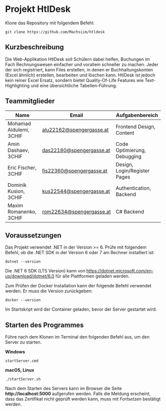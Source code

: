 # Projekt HtlDesk

Klone das Repository mit folgendem Befehl:

```
git clone https://github.com/Machsiim/htldesk
```

## Kurzbeschreibung

Die Web-Applikation HtlDesk soll Schülern dabei helfen, Buchungen im Fach Rechnungswesen einfacher und vorallem schneller zu machen. 
Jeder der sich registriert, kann Files erstellen, in denen er Buchhaltungskonten (Excel ähnlich) erstellen, bearbeiten und löschen kann. HtlDesk ist jedoch kein reiner Excel Ersatz, sondern bietet Quality-Of-Life Features wie Text-Highlighting und eine übersichtliche Tabellen-Führung. 

## Teammitglieder

| Name                    | Email                  | Aufgabenbereich                           |
| ----------------------- | -------------------------| ----------------------------------------|
| Mohamad Aldulemi, 3CHIF | alu22162@spengergasse.at | Frontend Design, Content                |
| Amin Dashaev,     3CHIF | das22180@spengergasse.at | Code Optimierung, Debugging             |
| Eric Fischer,     3CHIF | fis22360@spengergasse.at | Design, Login/Register Pages            |
| Dominik Kusion,   3CHIF | kus22544@spengergasse.at | Authentication, Backend                 |
| Maxim Romanenko,  3CHIF | rom22634@spengergasse.at | C# Backend                              |

## Voraussetzungen

Das Projekt verwendet .NET in der Version >= 6. Prüfe mit folgendem Befehl, ob die .NET SDK in der
Version 6 oder 7 am Rechner installiert ist:

```
dotnet --version
```

Die .NET 6 SDK (LTS Version) kann von https://dotnet.microsoft.com/en-us/download/dotnet/6.0 für alle
Plattformen geladen werden.

Zum Prüfen der Docker Installation kann der folgende Befehl verwendet werden. Er muss die Version
zurückgeben:

```
docker --version
```

Im Startskript wird der Container geladen, bevor der Server gestartet wird.

## Starten des Programmes

Führe nach dem Klonen im Terminal den folgenden Befehl aus, um den Server zu starten.

**Windows**

```
startServer.cmd
```

**macOS, Linux**

```
./startServer.sh
```

Nach dem Starten des Servers kann im Browser die Seite **http://localhost:5000**
aufgerufen werden. Falls die Meldung erscheint, dass das Zertifikat nicht geprüft werden kann,
muss mit *Fortsetzen* bestätigt werden.

